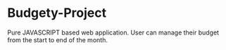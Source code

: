 # Budgety-Project
Pure JAVASCRIPT based web application. User can manage their budget from the start to end of the month.
